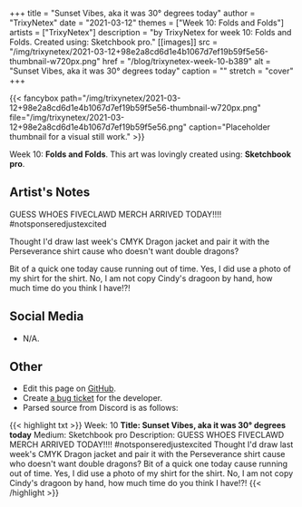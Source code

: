 +++
title =       "Sunset Vibes, aka it was 30° degrees today"
author =      "TrixyNetex"
date =        "2021-03-12"
themes =      ["Week 10: Folds and Folds"]
artists =     ["TrixyNetex"]
description = "by TrixyNetex for week 10: Folds and Folds. Created using: Sketchbook pro."
[[images]]
      src = "/img/trixynetex/2021-03-12+98e2a8cd6d1e4b1067d7ef19b59f5e56-thumbnail-w720px.png"
      href = "/blog/trixynetex-week-10-b389"
      alt = "Sunset Vibes, aka it was 30° degrees today"
      caption = ""
      stretch = "cover"
+++

{{< fancybox path="/img/trixynetex/2021-03-12+98e2a8cd6d1e4b1067d7ef19b59f5e56-thumbnail-w720px.png" file="/img/trixynetex/2021-03-12+98e2a8cd6d1e4b1067d7ef19b59f5e56.png" caption="Placeholder thumbnail for a visual still work." >}}


Week 10: **Folds and Folds**. This art was lovingly created using: **Sketchbook pro**.

## Artist's Notes

GUESS WHOES FIVECLAWD MERCH ARRIVED TODAY!!!!
#notsponseredjustexcited

Thought I'd draw last week's CMYK Dragon jacket and pair it with the Perseverance shirt cause who doesn't want double dragons?

Bit of a quick one today cause running out of time. Yes, I did use a photo of my shirt for the shirt. No, I am not copy Cindy's dragoon by hand, how much time do you think I have!?!

## Social Media

- N/A.

## Other

- Edit this page on [GitHub](https://github.com/teaminkling/web-refresh/edit/main/content/blog/trixynetex-week-10-b389.md).
- Create [a bug ticket](https://github.com/teaminkling/web-refresh/issues/new?assignees=&labels=bug&template=problem-report.md&title=) for the developer.
- Parsed source from Discord is as follows:

{{< highlight txt >}}
Week: 10
**Title: Sunset Vibes, aka it was 30° degrees today**
Medium: Sketchbook pro
Description: GUESS WHOES FIVECLAWD MERCH ARRIVED TODAY!!!!
#notsponseredjustexcited
Thought I'd draw last week's CMYK Dragon jacket and pair it with the Perseverance shirt cause who doesn't want double dragons?
Bit of a quick one today cause running out of time. Yes, I did use a photo of my shirt for the shirt. No, I am not copy Cindy's dragoon by hand, how much time do you think I have!?!
{{< /highlight >}}